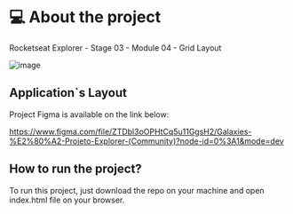 # 💻 About the project

Rocketseat Explorer - Stage 03 - Module 04 - Grid Layout

![image](https://github.com/Thiagofrf/galaxies-grid/assets/50845684/1d6605a8-e190-459b-aedb-f016abf07931)



## Application`s Layout

Project Figma is available on the link below:

https://www.figma.com/file/ZTDbl3oOPHtCq5u11GgsH2/Galaxies-%E2%80%A2-Projeto-Explorer-(Community)?node-id=0%3A1&mode=dev


## How to run the project?

To run this project, just download the repo on your machine and open index.html file on your browser.


